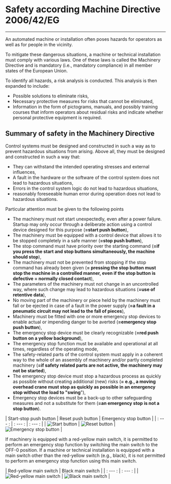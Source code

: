 # Safety according Machine Directive 2006/42/EG
---
An automated machine or installation often poses hazards for operators as well as for people in the vicinity.

To mitigate these dangerous situations, a machine or technical installation must comply with various laws. One of these laws is called the Machinery Directive and is mandatory (i.e., mandatory compliance) in all member states of the European Union.

To identify all hazards, a risk analysis is conducted. This analysis is then expanded to include:
- Possible solutions to eliminate risks,
- Necessary protective measures for risks that cannot be eliminated,
- Information in the form of pictograms, manuals, and possibly training courses that inform operators about residual risks and indicate whether personal protective equipment is required.

## Summary of safety in the Machinery Directive

Control systems must be designed and constructed in such a way as to prevent hazardous situations from arising. Above all, they must be designed and constructed in such a way that:
- They can withstand the intended operating stresses and external influences,
- A fault in the hardware or the software of the control system does not lead to hazardous situations,
- Errors in the control system logic do not lead to hazardous situations,
- reasonably foreseeable human error during operation does not lead to hazardous situations.

Particular attention must be given to the following points
- The machinery must not start unexpectedly, even after a power failure. Startup may only occur through a deliberate action using a control device designed for this purpose (**=start push button**),
- The machinery must be equipped with a control device that allows it to be stopped completely in a safe manner (**=stop push button**),
- The stop command must have priority over the starting command (**=if you press the start and stop buttons simultaneously, the machine should stop**),
- The machinery must not be prevented from stopping if the stop command has already been given (**= pressing the stop button must stop the machine in a controlled manner, even if the stop button is defective = normally closed contact**),
- The parameters of the machinery must not change in an uncontrolled way, where such change may lead to hazardous situations (**=use of retentive data**),
- No moving part of the machinery or piece held by the machinery must fall or be ejected in case of a fault in the power supply (**=a fault in a pneumatic circuit may not lead to the fall of pieces**),
- Machinery must be fitted with one or more emergency stop devices to enable actual or impending danger to be averted (**=emergency stop push button**),
- The emergency stop device must be clearly recognizable (**=red push button on a yellow background**),
- The emergency stop function must be available and operational at all times, regardless of the operating mode,
- The safety-related parts of the control system must apply in a coherent way to the whole of an assembly of machinery and/or partly completed machinery (**=if safety related parts are not active, the machinery may not be started**),
- The emergency stop device must stop a hazardous process as quickly as possible without creating additional (new) risks (**= e.g., a moving overhead crane must stop as quickly as possible in an emergency stop without the load to "swing**"),
- Emergency stop devices must be a back-up to other safeguarding measures and not a substitute for them (**=an emergency stop is not a stop button**).

| Start-stop push button | Reset push button | Emergency stop button |
| : --- : | : --- : | : --- : |
| ![Start button](/images/start_button.png "SIRIUS ACT buttons, ©2020 Siemens") | ![Reset button](/images/reset_button.png "SIRIUS ACT buttons, ©2020 Siemens") | ![Emergency stop button](/images/emergency_button.png "SIRIUS ACT buttons, ©2020 Siemens") |

If machinery is equipped with a red-yellow main switch, it is permitted to perform an emergency stop function by switching the main switch to the OFF-0 position.
If a machine or technical installation is equipped with a main switch other than the red-yellow switch (e.g., black), it is not permitted to perform an emergency stop function using this main switch.

| Red-yellow main switch | Black main switch | 
| : --- : | : --- : | 
| ![Red-yellow main switch](/images/red_yellow_main_switch.png "Main switches 3LD, ©2020 Siemens") | ![Black main switch](/images/black_main_switch.png "Main switches 3LD, ©2020 Siemens") |
